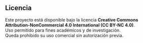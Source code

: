 ## Licencia
Este proyecto está disponible bajo la licencia **Creative Commons Attribution-NonCommercial 4.0 International (CC BY-NC 4.0)**.  
Uso permitido para fines académicos y de investigación.  
Queda prohibido su uso comercial sin autorización previa.  
